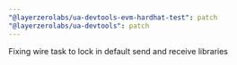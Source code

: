 ```yaml
---
"@layerzerolabs/ua-devtools-evm-hardhat-test": patch
"@layerzerolabs/ua-devtools": patch
---
```


Fixing wire task to lock in default send and receive libraries
